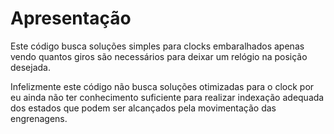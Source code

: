 # Apresentação

Este código busca soluções simples para clocks embaralhados apenas vendo quantos giros são necessários para deixar um relógio na posição desejada.

Infelizmente este código não busca soluções otimizadas para o clock por eu ainda não ter conhecimento suficiente para realizar indexação adequada dos estados que podem ser alcançados pela movimentação das engrenagens.
